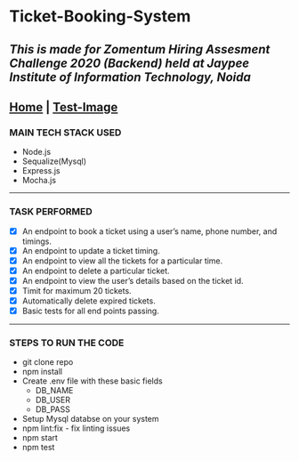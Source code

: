 # Ticket-Booking-System
*This is made for Zomentum Hiring Assesment Challenge 2020 (Backend) held at Jaypee Institute of Information Technology, Noida*
---
[Home](README.md)  |  [Test-Image](Images.md) 
---

### MAIN TECH STACK USED
 - Node.js
 - Sequalize(Mysql)
 - Express.js
 - Mocha.js

---

### TASK PERFORMED
- [x] An endpoint to book a ticket using a user’s name, phone number, and timings.
- [x] An endpoint to update a ticket timing.
- [x] An endpoint to view all the tickets for a particular time.
- [x] An endpoint to delete a particular ticket.
- [x] An endpoint to view the user’s details based on the ticket id.
- [x] Timit for maximum 20 tickets.
- [x] Automatically delete expired tickets.
- [x] Basic tests for all end points passing.

---

### STEPS TO RUN THE CODE
- git clone repo
- npm install
- Create .env file with these basic fields
    - DB_NAME
    - DB_USER
    - DB_PASS
- Setup Mysql databse on your system
- npm lint:fix - fix linting issues
- npm start 
- npm test

